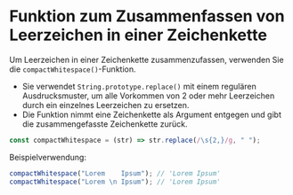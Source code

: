# Funktion zum Zusammenfassen von Leerzeichen in einer Zeichenkette

Um Leerzeichen in einer Zeichenkette zusammenzufassen, verwenden Sie die `compactWhitespace()`-Funktion.

- Sie verwendet `String.prototype.replace()` mit einem regulären Ausdrucksmuster, um alle Vorkommen von 2 oder mehr Leerzeichen durch ein einzelnes Leerzeichen zu ersetzen.
- Die Funktion nimmt eine Zeichenkette als Argument entgegen und gibt die zusammengefasste Zeichenkette zurück.

```js
const compactWhitespace = (str) => str.replace(/\s{2,}/g, " ");
```

Beispielverwendung:

```js
compactWhitespace("Lorem    Ipsum"); // 'Lorem Ipsum'
compactWhitespace("Lorem \n Ipsum"); // 'Lorem Ipsum'
```
